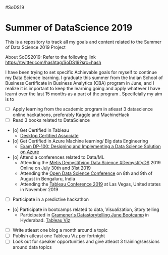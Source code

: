 #SoDS19
# Summer of DataScience 2019

This is a repository to track all my goals and content related to the Summer of Data Science 2019 Project

About SoDS2019: Refer to the following link https://twitter.com/hashtag/SoDS19?src=hash

I have been trying to set specific Achievable goals for myself to continue my Data Science learning. I graduate this summer from the Indian School of Business Certificate in Business Analytics (CBA) program in June, and I realize it is important to keep the learning going and apply whatever I have learnt over the last 15 months as a part of the program . Specifcially my aim is to

- [ ] Apply learning from the academic program in atleast 3 datascience online hackathons, preferably Kaggle and MachineHack
- [ ] Read 3 books related to DataScience
- [o] Get Certified in Tableau
   -  [Desktop Certified Associate](https://www.tableau.com/learn/certification/desktop-certified-associate)
- [o] Get Certified in Azure Machine learning/ Big data Engineering
   -  [Exam DP-100: Designing and Implementing a Data Science Solution on Azure](https://www.microsoft.com/en-us/learning/exam-dp-100.aspx)
- [o] Attend a conferences related to Data/ML
   -  Attending the [Metis Demystifying Data Science ](https://www.thisismetis.com/demystifying-data-science) [#DemystifyDS](https://twitter.com/hashtag/demystifyds) 2019 Online on July 30th and 31st 2019
   -  Attending the [Open Data Science Conference](https://india.odsc.com/) on 8th and 9th of August in Bengaluru, India
   -  Attending the [Tableau Conference 2019](https://tc19.tableau.com/) at Las Vegas, United states in November 2019
- [ ] Participate in a predictive hackathon
- [o] Participate in bootcamps related to data, Visualization, Story telling
   - Participated in [Gramener's Datastorytelling June Bootcamp](https://gramener.com/hackathon/) in Hyderabad. [Tableau Viz](https://public.tableau.com/profile/snehith.allamraju#!/vizhome/DelhiBusTransitAnalysis/DelhiBusTransitAnalysis)
- [ ] Write atleast one blog a month around a topic
- [ ] Publish atleast one Tableau Viz per fortnight
- [ ] Look out for speaker opportunities and give atleast 3 training/sessions around data topics
